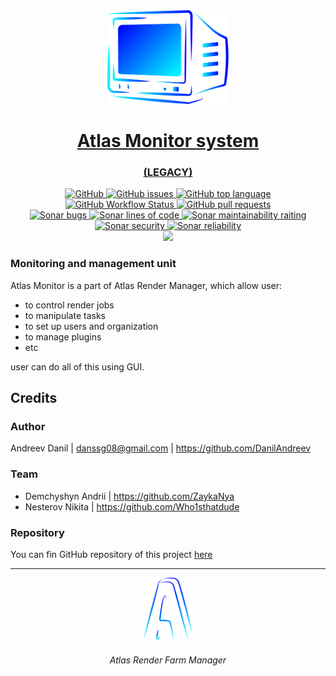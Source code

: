 <a href="#">
    <div align="center">
        <img alt="Atlas monitor logo" height="150" src="https://github.com/AtlasRender/atlas-media/blob/main/logos/AtlasMonitorLogo.svg"/>
    </div>
    <div align="center">
        <h1>Atlas Monitor system</h1>
        <h3>(LEGACY)</h3>
    </div>
    <div align="center">
        <img alt="GitHub" src="https://img.shields.io/github/license/AtlasRender/atlas-monitor"/>
        <img alt="GitHub issues" src="https://img.shields.io/github/issues-raw/AtlasRender/atlas-monitor">
        <img alt="GitHub top language" src="https://img.shields.io/github/languages/top/AtlasRender/atlas-monitor">
        <img alt="GitHub Workflow Status" src="https://img.shields.io/github/workflow/status/AtlasRender/atlas-monitor/pathfinder-monitor-run-tests">
        <img alt="GitHub pull requests" src="https://img.shields.io/github/issues-pr/AtlasRender/atlas-monitor">
    </div>
    <div align="center">
        <img alt="Sonar bugs" src="https://sonarcloud.io/api/project_badges/measure?project=AtlasRender_atlas-monitor&metric=bugs"/>
        <img alt="Sonar lines of code" src="https://sonarcloud.io/api/project_badges/measure?project=AtlasRender_atlas-monitor&metric=ncloc"/>
        <img alt="Sonar maintainability raiting" src="https://sonarcloud.io/api/project_badges/measure?project=AtlasRender_atlas-monitor&metric=sqale_rating"/>
        <img alt="Sonar security" src="https://sonarcloud.io/api/project_badges/measure?project=AtlasRender_atlas-monitor&metric=security_rating"/>
        <img alt="Sonar reliability" src="https://sonarcloud.io/api/project_badges/measure?project=AtlasRender_atlas-monitor&metric=reliability_rating"/>
    </div>   
</a>

<div align="center">
    <img src="https://lh3.googleusercontent.com/proxy/5kBIJT8_v78dKJN4JpP_ChoC__KfFLGDOFJpAwoRH7Fth0UCrYAoC4GUfoVsKMixSmgYBBhn4fVcjkQBxtguiSg-ez-nkce9gHpLRYdRgMTDVKMXpiKX3S0-cLV8JH8KiL3u_jza" height="100px"/>
</div>

### Monitoring and management unit
Atlas Monitor is a part of Atlas Render Manager, which allow user:
* to control render jobs
* to manipulate tasks
* to set up users and organization
* to manage plugins  
* etc  

user can do all of this using GUI.
## Credits
### Author
Andreev Danil | danssg08@gmail.com | https://github.com/DanilAndreev
### Team
* Demchyshyn Andrii | https://github.com/ZaykaNya
* Nesterov Nikita | https://github.com/Who1sthatdude
### Repository
You can fin GitHub repository of this project [here](https://github.com/AtlasRender/atlas-monitor)

<a>
    <hr/>
    <div align="center">
        <img alt="Atlas Render logo" src="https://github.com/AtlasRender/atlas-media/blob/main/logos/AtlasRenderLogo.svg" height="100" /> 
    </div>
    <div align="center">
        <h6>
            Atlas Render Farm Manager
        </h6>
    </div>
</a>
